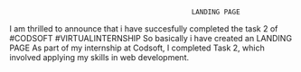                                                  LANDING PAGE
I am thrilled to announce that i have succesfully completed the task 2 of #CODSOFT #VIRTUALINTERNSHIP So basically i have created an LANDING PAGE  As part of my internship at Codsoft, I completed Task 2, which involved applying my skills in web development.
